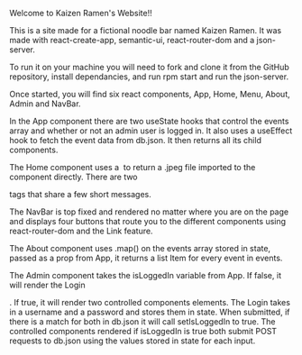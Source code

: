 Welcome to Kaizen Ramen's Website!!

This is a site made for a fictional noodle bar named Kaizen Ramen. It was made with react-create-app, semantic-ui, react-router-dom and a json-server.

To run it on your machine you will need to fork and clone it from the GitHub repository, install dependancies, and run rpm start and run the json-server.

Once started, you will find six react components, App, Home, Menu, About, Admin and NavBar.

In the App component there are two useState hooks that control the events array and whether or not an admin user is logged in. It also uses a useEffect hook to fetch the event data from db.json. It then returns all its child components.

The Home component uses a <img> to return a .jpeg file imported to the component directly. There are two <p> tags that share a few short messages.

The NavBar is top fixed and rendered no matter where you are on the page and displays four buttons that route you to the different components using react-router-dom and the Link feature.

The About component uses .map() on the events array stored in state, passed as a prop from App, it returns a list Item for every event in events.

The Admin component takes the isLoggedIn variable from App. If false, it will render the Login <form>. If true, it will render two controlled components elements. The Login <form> takes in a username and a password and stores them in state. When submitted, if there is a match for both in db.json it will call setIsLoggedIn to true.  The controlled components rendered if isLoggedIn is true both submit POST requests to db.json using the values stored in state for each input.